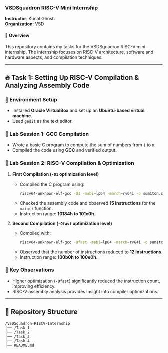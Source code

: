 ### VSDSquadron RISC-V Mini Internship  
**Instructor**: Kunal Ghosh  
**Organization**: VSD  

#### 📌 Overview  
This repository contains my tasks for the VSDSquadron RISC-V mini internship. The internship focuses on RISC-V architecture, software and hardware aspects, and compilation techniques.

---

## 🔥 Task 1: Setting Up RISC-V Compilation & Analyzing Assembly Code  

### **🔧 Environment Setup**  
- Installed **Oracle VirtualBox** and set up an **Ubuntu-based virtual machine**.  
- Used `gedit` as the text editor.  

### **📝 Lab Session 1: GCC Compilation**  
- Wrote a basic C program to compute the sum of numbers from `1` to `n`.  
- Compiled the code using **GCC** and verified output.  

### **📝 Lab Session 2: RISC-V Compilation & Optimization**  
1. **First Compilation (`-O1` optimization level)**  
   - Compiled the C program using:  
     ```sh
     riscv64-unknown-elf-gcc -O1 -mabi=lp64 -march=rv64i -o sum1ton.o sum1ton.c
     ```
   - Checked the assembly code and observed **15 instructions** for the `main()` function.  
   - Instruction range: **10184h to 101c0h**.  

2. **Second Compilation (`-Ofast` optimization level)**  
   - Compiled with:  
     ```sh
     riscv64-unknown-elf-gcc -Ofast -mabi=lp64 -march=rv64i -o sum1ton.o sum1ton.c
     ```
   - Observed that the number of instructions reduced to **12 instructions**.  
   - Instruction range: **100b0h to 100e0h**.  

### **📌 Key Observations**  
- Higher optimization (`-Ofast`) significantly reduced the instruction count, improving efficiency.  
- RISC-V assembly analysis provides insight into compiler optimizations.  

---

## 💁️ Repository Structure  
```
/VSDSquadron-RISCV-Internship
│── /Task_1
│── /Task_2
│── /Task_3
│── /Task_4
│── README.md
```

